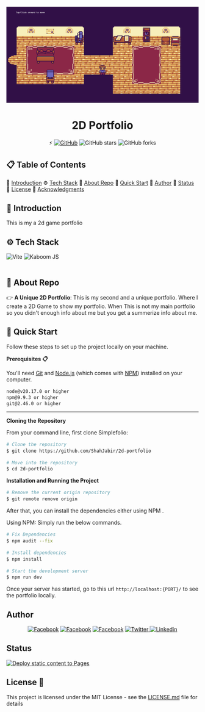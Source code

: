 ![2D Portfolio map.](/public/Bannar.png "This is 2D Portfolio map.")

<h1 align="center">2D Portfolio</h1>

<div align="center">

⚡️ [![GitHub](https://licensebuttons.net/l/by-nc/4.0/80x15.png)](https://github.com/ShahJabir/2d-portfolio/blob/main/LICENSE)
![GitHub stars](https://img.shields.io/github/stars/ShahJabir/2d-portfolio)
![GitHub forks](https://img.shields.io/github/forks/ShahJabir/2d-portfolio)

</div>

## 📋 <a name="table">Table of Contents</a>

🤖 [Introduction](#introduction)
⚙️ [Tech Stack](#tech-stack)
🔋 [About Repo](#about_repo)
🤸 [Quick Start](#quick-start)
🚀 [Author](#authors)
🚀 [Status](#status)
📄 [License](#license)
🎁 [Acknowledgments](#acknowledgments)

## <a name="introduction">🤖 Introduction</a>

This is my a 2d game portfolio

## <a name="tech-stack">⚙️ Tech Stack</a>

  <div>
  <img src="https://img.shields.io/badge/-Vite-black?style=for-the-badge&logoColor=white&logo=vite&color=646CFF" alt="Vite" />
  <img src="https://img.shields.io/badge/-Kaboom_JS-black?style=for-the-badge&logoColor=white&logo=kaboom&color=cc425e" alt="Kaboom JS" />
  </div> <br/>

## <a name="about_repo">🔋 About Repo</a>

👉 **A Unique 2D Portfolio**: This is my second and a unique portfolio. Where I create a 2D Game to show my portfolio. When This is not my main portfolio so you didn't enough info about me but you get a summerize info about me.

## <a name="quick-start">🤸 Quick Start</a>

Follow these steps to set up the project locally on your machine.

**Prerequisites 📋**

You'll need [Git](https://git-scm.com) and [Node.js](https://nodejs.org/en/download/) (which comes with [NPM](http://npmjs.com)) installed on your computer.

```
node@v20.17.0 or higher
npm@9.9.3 or higher
git@2.46.0 or higher
```

---

**Cloning the Repository**

From your command line, first clone Simplefolio:

<!-- # Clone the repository -->

```bash
# Clone the repository
$ git clone https://github.com/ShahJabir/2d-portfolio
```

<!-- # Move into the repository -->

```bash
# Move into the repository
$ cd 2d-portfolio
```

**Installation and Running the Project**

<!-- # Remove the current origin repository -->

```bash
# Remove the current origin repository
$ git remote remove origin
```

After that, you can install the dependencies either using NPM .

Using NPM: Simply run the below commands.

```bash
# Fix Dependencies
$ npm audit --fix
```

```bash
# Install dependencies
$ npm install
```

```bash
# Start the development server
$ npm run dev
```

Once your server has started, go to this url `http://localhost:{PORT}/` to see the portfolio locally.

## <a name="authors"> Author </a>

<p align="center">
<a href="https://shahjabir.com.bd">
<img src="https://img.shields.io/badge/Website-ShahJabir-black" alt="Facebook" /></a>
<a href="https://github.com/ShahJabir">
<img src="https://img.shields.io/badge/Github-ShahJabir-white" alt="Facebook" /></a>
<a href="https://www.facebook.com/shah.jabir.90">
<img src="https://img.shields.io/badge/Facebook-ShahJabir-blue" alt="Facebook" /></a>
<a href="https://x.com/TaqiJabir">
<img src="https://img.shields.io/badge/X-TaqiJabir-black" alt="Twitter" />
<a href="https://www.linkedin.com/in/shah-jabir-taqi-a63653211/">
<img src="https://img.shields.io/badge/Linkedin-shahjabirtaqi-blue" alt="Linkedin" /></a>
</a>
</p>

## <a name="status"> Status</a>

[![Deploy static content to Pages](https://github.com/ShahJabir/2d-portfolio/actions/workflows/main.yml/badge.svg)](https://github.com/ShahJabir/2d-portfolio/actions/workflows/main.yml) 



## <a name="license">License 📄</a>

This project is licensed under the MIT License - see the [LICENSE.md](https://github.com/ShahJabir/2d-portfolio/blob/main/LICENSE) file for details
